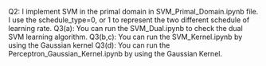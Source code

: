 Q2: I implement SVM in the primal domain in SVM_Primal_Domain.ipynb file. I use the schedule_type=0, or 1 to represent the two different schedule of learning rate.
Q3(a): You can run the SVM_Dual.ipynb to check the dual SVM learning algorithm.
Q3(b,c): You can run the SVM_Kernel.ipynb by using the Gaussian kernel
Q3(d): You can run the Perceptron_Gaussian_Kernel.ipynb by using the Gaussian Kernel.
